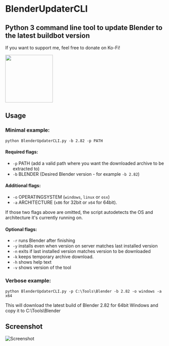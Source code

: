 # BlenderUpdaterCLI
## Python 3 command line tool to update Blender to the latest buildbot version
If you want to support me, feel free to donate on Ko-Fi!

<a href="https://ko-fi.com/tobkum"><img src="https://az743702.vo.msecnd.net/cdn/kofi1.png?v=2" width="150"></a>
## Usage
### Minimal example:
```python BlenderUpdaterCLI.py -b 2.82 -p PATH```

#### Required flags:
* ```-p``` PATH (add a valid path where you want the downloaded archive to be extracted to)
* ```-b``` BLENDER (Desired Blender version - for example ```-b 2.82```)

#### Additional flags:
* ```-o``` OPERATINGSYSTEM (```windows```, ```linux``` or ```osx```) 
* ```-a``` ARCHITECTURE (```x86``` for 32bit or ```x64``` for 64bit). 

If those two flags above are omitted, the script autodetects the OS and architecture it's currently running on.

#### Optional flags:
* ```-r``` runs Blender after finishing
* ```-y``` installs even when version on server matches last installed version
* ```-n``` exits if last installed version matches version to be downloaded
* ```-k``` keeps temporary archive download. 
* ```-h``` shows help text
* ```-v``` shows version of the tool

### Verbose example:
```python BlenderUpdaterCLI.py -p C:\Tools\Blender -b 2.82 -o windows -a x64```

This will download the latest build of Blender 2.82 for 64bit Windows and copy it to C:\Tools\Blender

## Screenshot
![Screenshot](https://raw.githubusercontent.com/overmindstudios/BlenderUpdaterCLI/master/screenshot.png)
